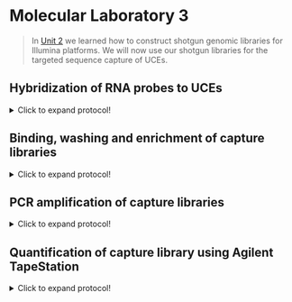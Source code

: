 # Molecular Laboratory 3
>In [Unit 2](https://github.com/nhm-herpetology/museum-NGS-training/tree/main/Unit_02/Molecular_Lab) we learned how to construct shotgun genomic libraries for Illumina platforms. We will now use our shotgun libraries for the targeted sequence capture of UCEs. 

## Hybridization of RNA probes to UCEs

<details>
  <summary>Click to expand protocol!</summary>

**Materials**

* Illumina shotgun library
* MyBaits 5k Tetrapod kit (Arbor BioSciences)
* 1.5 mL microcentrifuge tubes
* 0.2 mL PCR tubes
* Thermal Cycler
* Heat Block or water bath
* Nuclease-free water
* Magnetic tube rack

**Protocol**
>This protocol is based on the Arbor BioSciences MyBaits v5 [manual](https://arborbiosci.com/wp-content/uploads/2021/03/myBaits_v5.01_Manual.pdf)
  
1. We should have recieved the following kit components from Arbor Biosciences: 
  
Reagent | Cap Colour  | Storage temperature
------------ | -------------  | -------------
Hyb N | Red | 4 C (Box 1)
Hyb S | Teal  | 4 C (Box 1)
Beads | Clear  | 4 C (Box 1)
Binding Buffer | NA  | 4 C (Box 1)
Wash Buffer | NA  | 4 C (Box 1)
Hyb D | Yellow | -20 C (Box 2)
Hyb R | Purple  | -20 C (Box 2)
Block C | Dark Green  | -20 C (Box 2)
Block O | Blue  | -20 C (Box 2)
Block X* | Orange  | -20 C (Box 2)  
Buffer E | Light Green  | -20 C (Box 2)
RNA Baits | White  | -80 C (Box 3)  
>The blocking oligos (Block X) will need to be matched to the TruSeq Illumina adapters we made in Unit 2

2. Select the appropriate bait hybridization temperature:
  
Temperature | Target sequence max. divergence 
------------ | -------------  
65 C | < 10% 
62 C | 10% - 15%  
60 C | 15% - 25%
>For the purpose of this protocol we will use 65 C because we expect the UCEs to be very similar across taxa
  
3. Make Master Mix #1, the **Hybrid Mix** in a 1.5 mL tube: 
  * 9.25 uL of Hyb N
  * 3.5 uL of Hyb D
  * 0.5 uL of Hyb S
  * 1.25 uL of Hyb R
  * 5.5 uL of RNA Baits
 
4. Incubate the **Hybrid Mix** at 60 C for 1 minute on a heat block, vortexing occasionally. Remove from the heat block and allow to sit at room temperature for 5 minutes. 

5. Transfer 18.5 uL of the **Hybrid Mix** to a PCR tube.

6. Make Master Mix #2, the **Block Mix** in a 1.5 mL tube:
  * 2.5 uL of Block O
  * 2.5 uL of Block C
  * 0.5 uL of Block X (Called 'Block A' for Illumina single index adapters)
            
 7. Mix the **Block Mix** by pipetting. Transfer 5 uL to a fresh PCR tube.
            
 8. Add 7 uL of the Illumina shotgun library from [Unit 2](https://github.com/nhm-herpetology/museum-NGS-training/tree/main/Unit_02/Molecular_Lab) to the PCR tube with 5 uL of **Block Mix**. This mixture will now be referred to as the **LIB**.
 
 9. Program a thermal cycler with the following steps: (1) 95 C for 5 minutes, (2) 65 C for 5 minutes, and (3) 65 C for infinity (or 16-24 hours).
  
 10. Place the **LIB** samples into the thermal cycler and start the program listed above. Close the lid and allow Step 1 (95 C for 5 minutes) to complete. This will denature the libraries so that the blockers can hybridize before capture. 
  
 11. After Step 1, open the lid of the thermal cycler and place the **Hybrid Mix** PCR tube into the thermal cycler. Close the lid and allow Step 2 to (65 C for 5 minutes) complete. This will allow the blockers to hybridize to the library DNA and for the **Hybrid Mix** to heat up to the reaction temperature. 
 
 12. After Step 2, open the lid of the termal cycler and carefully transfer 18 uL of **Hybrid Mix** to the **LIB** tube. Gently mix by pipetting up and down 5 times. Seal the PCR tube conating the **Hybrid Mix** and the **LIB** and remove the used **Hybrid Mix** PCR tube. Close the lid and allow Step 3 to commence (65 C for 16-24 hours).
>Normally you would leave this step to run overnight.   
  
            
</details>

## Binding, washing and enrichment of capture libraries 

<details>
  <summary>Click to expand protocol!</summary>  
  
**Materials**

* Hybridized capture libraries from the previous step
* MyBaits 5k Tetrapod kit (Arbor BioSciences)
* 1.5 mL microcentrifuge tubes
* 0.2 mL PCR tubes
* 50 mL conical tube
* Thermal Cycler
* Heat Block or water bath
* Nuclease-free water
* Magnetic tube rack

**Protocol**
>This protocol is based on the Arbor BioSciences MyBaits v5 [manual](https://arborbiosci.com/wp-content/uploads/2021/03/myBaits_v5.01_Manual.pdf)
  
1. As a reminder, we should have recieved the following kit components from Arbor Biosciences: 
  
Reagent | Cap Colour  | Storage temperature
------------ | -------------  | -------------
Hyb N | Red | 4 C (Box 1)
Hyb S | Teal  | 4 C (Box 1)
Beads | Clear  | 4 C (Box 1)
Binding Buffer | NA  | 4 C (Box 1)
Wash Buffer | NA  | 4 C (Box 1)
Hyb D | Yellow | -20 C (Box 2)
Hyb R | Purple  | -20 C (Box 2)
Block C | Dark Green  | -20 C (Box 2)
Block O | Blue  | -20 C (Box 2)
Block X* | Orange  | -20 C (Box 2)  
Buffer E | Light Green  | -20 C (Box 2)
RNA Baits | White  | -80 C (Box 3)  
>The blocking oligos (Block X) will need to be matched to the TruSeq Illumina adapters we made in Unit 2

2. Select the appropriate wash temperature:
  
Temperature | Target sequence max. divergence 
------------ | -------------  
65 C | < 10% 
62 C | 10% - 15%  
60 C | 15% - 25%
>For the purpose of this UCE protocol we will use 65 C to match the hybridization reaction, so turn on and set a heat block to 65 C

3. Prepare the **Wash Buffer X** in a 50 mL conical (falcon) tube:
  * 400 uL Hyb S 
  * 10 mL Wash Buffer
  * 39.6 mL Nuclease-free Water
 >Once made this buffer can be stored at 4 C for 1 month. If you have a small number of captures, you can half the recipe to 200 uL Hyb S, 5 mL Wash Buffer, and 19.8 mL water. 

4. Transfer 500 uL of **Wash Buffer X** to three 1.5 mL tubes. Place all three tubes on the 65 C heat block. 
>The buffer needs to be warmed for the bead washing we will do later  
  
5. Prepare the **Beads** from the Arbor BioSciences kit by alliquoting 30 uL of **Beads** into a 1.5 mL tube.
 
6. Place the tube on a magnetic rack and allow the beads to separate for 2 minutes. Once separated, remove and discard the supernatant.
  
7. Add 200 uL of **Binding Buffer** to the beads. Remove from the magnetic rack and resuspend the beads by vortexing. Spin down and return to the magnetic rack. 

8. Allow the beads to separate for 2 minutes and then remove the supernatant. 

9. Add 200 uL of **Binding Buffer** to the beads. Remove from the magnetic rack and resuspend the beads by vortexing. Spin down and return to the magnetic rack. 

10. Allow the beads to separate for 2 minutes and then remove the supernatant.  

11. Add 200 uL of **Binding Buffer** to the beads. Remove from the magnetic rack and resuspend the beads by vortexing. Spin down and return to the magnetic rack. 

12. Allow the beads to separate for 2 minutes and then remove the supernatant.  
> You should have just washed the beads with **Binding Buffer** three times
  
13. Resuspend the beads in 70 uL of **Binding Buffer**.
  
14. Place the the **Beads** + **Binding Buffer** solution on teh heat block and hold at 65 C for 2 minutes.
  
15. Add the Hybridized capture library to the **Beads** + **Binding Buffer** solution while still on the heat block. 

16. Incubate the libraries + beads for 5 minutes at 65 C. Halfway through (2.5 minutes) remove, invert, then return the 1.5 mL tube so that the beads stay suspended. 
>The probe captured library fragments are now bound to the biotin beads. 
  
17. Remove the libraries + beads 1.5 mL tube from the heat block and place on the magnetic rack. Allow the beads to separate for 5 minutes. Once separated, remove and discard the supernatant.

18. Add 375 uL of warmed **Wash Buffer X** (tube #1) to the beads on the magnetic rack. Briefly vortex and centrifuge the solution. 
  
19. Place the 1.5 mL tube on the 65 C heat block for 5 minutes. Halfway through (2.5 minutes) remove, invert, then return the 1.5 mL tube so that the beads stay suspended.

20. Remove the libraries + beads 1.5 mL tube from the heat block and place on the magnetic rack. Allow the beads to separate for 5 minutes. Once separated, remove and discard the supernatant.

21. Add 375 uL of fresh warmed **Wash Buffer X** (tube #2) to the beads on the magnetic rack. Briefly vortex and centrifuge the solution. 
  
22. Place the 1.5 mL tube on the 65 C heat block for 5 minutes. Halfway through (2.5 minutes) remove, invert, then return the 1.5 mL tube so that the beads stay suspended.
 
23. Remove the libraries + beads 1.5 mL tube from the heat block and place on the magnetic rack. Allow the beads to separate for 5 minutes. Once separated, remove and discard the supernatant.

24. Add 375 uL of warmed **Wash Buffer X** (tube #3) to the beads on the magnetic rack. Briefly vortex and centrifuge the solution. 
  
25. Place the 1.5 mL tube on the 65 C heat block for 5 minutes. Halfway through (2.5 minutes) remove, invert, then return the 1.5 mL tube so that the beads stay suspended.
> You should have just washed the beads with **Wash Buffer X** three times   
  
26. After the last wash and pelleting, remove as much liquid as possible without disturbing the bead pellet. 
  
27. Add 30 uL **Buffer E** to the tube with the bead pellet (or 30 uL 10mM Tris).
  
28. Incubate the beads + **Buffer E** at 95 C for 5 min
  
29. Immediately pellet the beads using the magnet rack and collect the supernatant containing the enriched libraries (move it to a clean 0.2 mL PCR tube). 

 >We will now proceed to the final stage of targeted sequence capture, PCR enrichment.   

  </details>  

## PCR amplification of capture libraries 

<details>
  <summary>Click to expand protocol!</summary>  
  
**Materials**

* Enriched libraries from the previous step
* Q5 DNA polymerase (NEB)
* Illumina TruSeq primers (i5 and i7)
* 0.2 mL PCR tubes
* Thermal Cycler
* Serapure bead solution
* Nuclease-free water
* 10 mM Tris
* Magnetic tube rack

**Protocol**  
>There are two main approaches to amplifying capture libraries following the last module. First, the PCR can be done using the **Buffer E** + bead solution as template or alternatively, the PCR can be done after eluting the enriched libraries into solution. In this case we have already eluted the enriched libraries. 

1. You should have 30 uL of enriched library (in **Buffer E**) from the previous module. 
  
2. Mix the following together in a 1.5 mL tube:
  * 5 uL of nucleas-free water
  * 25 uL Q5 DNA polymerase
  * 2.5 uL TruSeq P5 (10 uM)
  * 2.5 uL TruSeq P7 (10 uM)
  * 15 uL **Buffer E** (= enriched library)
  
3. Program the following into a thermal cycler: 

Step | Temperature  | Time
------------ | -------------  | -------------
1 | 98 C | 2 minutes
2* | 98 C  | 20 seconds
3* | 60 C  | 30 seconds
4* | 72 C | 45 seconds
5 | 72 C  | 5 minutes
6 | 8 C| Infinity
>*Steps 3-5 should be repeated 12 times. 

4. Insert the PCR mixture into the thermal cycler and run the program. Once completed, remove from the thermal cycler and transfer to a 1.5 mL tube. 
  
5. Add 90 uL of Serapure solution to the post-PCR sample.  

6. After adding the Serapure beads incubate at room temperature for 5 mins.

7. Place 1.5 mL tube on magnet rack. Allow beads to seperate (~5 min)

8. Remove supernatant with a P1000 pipetter and discard. Remove any remaining supernatent with a P100 or P200 pipetter.

9. Add 500 uL of 70% ethanol and let stand for 1 min (Wash No. 1)

10. Remove supernatent as in Step 10.

11. Add 500 uL of 70% ethanol and let stand for 1 min (Wash No. 2)
  
12. Remove supernatant as in Step 10.
  
13. Allow beads to sit until there is no residual ethanol on the sides of the tube. This usually takes about 2-3 mins. 

14. Add 20 uL 10mM Tris to dried beads and resuspend the beads  
  
15. Place back on the magnetic rack and allow to beads to separate. Transfer the supernatant to a clean tube - this is your final **PCR-amplified enriched capture library** 
  </details> 
  
## Quantification of capture library using Agilent TapeStation

<details>
  <summary>Click to expand protocol!</summary>

  >We will now find out if our UCE capture protocol has been successful using the Agilent TapeStation. 

**Materials**

* PCR-amplified enriched capture library 
* Agilent TapeStation
* Agilent D1000 Tape cartridge
* Agilent D1000 Sample Buffer
* Agilent D1000 Ladder
* TapeStation vortex (IKA)
* TapeStation loading tubes
* TapeStation pippette tips and pippetter

**Protocol**
>This is taken (more or less) directly from the Agilent TapeStation D1000 [protocol](https://www.agilent.com/cs/library/usermanuals/public/ScreenTape_D1000_QG.pdf)  
  
1. Turn on TapeStation System and connected computer. 

2. Launch the TapeStation Controller Software (icon on desktop)
  
3. Load D1000 ScreenTape into device and loading tips
  
4. Allow reagents (Buffer and Ladder) to sit at room temperature for 30 minutes prior to use. 
  
5. Vortex Buffer and spin down before use. 
  
6. Mix 3 uL Buffer with 1 uL Ladder in a clean TapeStation tube. 
  
7. Mix 3 uL Buffer with 1 uL enriched capture Library
  
8. Spin ladder and sample down in a mini-centrifuge. 
  
9. Vortex using IKA vortexer at 2000 rpm for 1 minute. 
  
10. Again, spin ladder and sample down in a mini-centrifuge.
  
11. Load samples into the TapeStation instrument.
  
12. Select the required samples on the TapeStation Controller. 
  
13. Click 'Start' and specify a filename with which to save results. 
  
</details>
